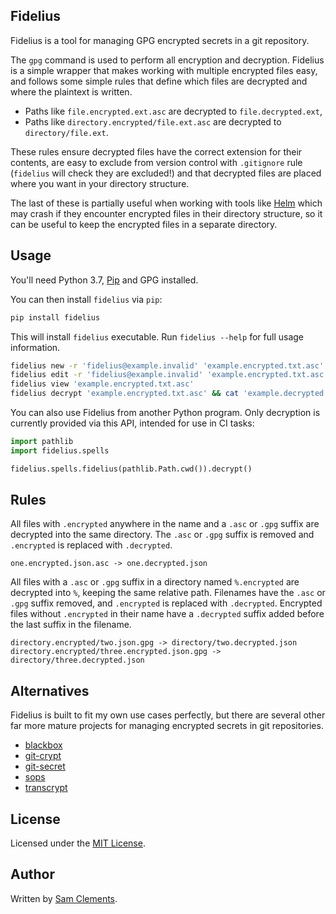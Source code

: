 Fidelius
--------

Fidelius is a tool for managing GPG encrypted secrets in a git repository.

The `gpg` command is used to perform all encryption and decryption. Fidelius 
is a simple wrapper that makes working with multiple encrypted files easy, and
follows some simple rules that define which files are decrypted and where the
plaintext is written.

* Paths like `file.encrypted.ext.asc` are decrypted to `file.decrypted.ext`,
* Paths like `directory.encrypted/file.ext.asc` are decrypted to
  `directory/file.ext`.

These rules ensure decrypted files have the correct extension for their
contents, are easy to exclude from version control with `.gitignore` rule 
(`fidelius` will check they are excluded!) and that decrypted files are
placed where you want in your directory structure. 

The last of these is partially useful when working with tools like [Helm] which
may crash if they encounter encrypted files in their directory structure, so it
can be useful to keep the encrypted files in a separate directory.

Usage
-----

You'll need Python 3.7, [Pip] and GPG installed.

You can then install `fidelius` via `pip`:

```bash
pip install fidelius
```

This will install `fidelius` executable. Run `fidelius --help` for full usage
information. 

```bash
fidelius new -r 'fidelius@example.invalid' 'example.encrypted.txt.asc'
fidelius edit -r 'fidelius@example.invalid' 'example.encrypted.txt.asc'
fidelius view 'example.encrypted.txt.asc'
fidelius decrypt 'example.encrypted.txt.asc' && cat 'example.decrypted.txt'
```

You can also use Fidelius from another Python program. Only decryption is
currently provided via this API, intended for use in CI tasks:

```python
import pathlib
import fidelius.spells

fidelius.spells.fidelius(pathlib.Path.cwd()).decrypt()
```

Rules
-----

All files with `.encrypted` anywhere in the name and a `.asc` or `.gpg` suffix
are decrypted into the same directory. The `.asc` or `.gpg` suffix is removed
and `.encrypted` is replaced with `.decrypted`.

```
one.encrypted.json.asc -> one.decrypted.json
```

All files with a `.asc` or `.gpg` suffix in a directory named `%.encrypted` are
decrypted into `%`, keeping the same relative path. Filenames have the `.asc` or
`.gpg` suffix removed, and `.encrypted` is replaced with `.decrypted`. Encrypted
files without `.encrypted` in their name have a `.decrypted` suffix added before
the last suffix in the filename.

```
directory.encrypted/two.json.gpg -> directory/two.decrypted.json
directory.encrypted/three.encrypted.json.gpg -> directory/three.decrypted.json
```

Alternatives
------------

Fidelius is built to fit my own use cases perfectly, but there are several other
far more mature projects for managing encrypted secrets in git repositories.

* [blackbox](https://github.com/StackExchange/blackbox)
* [git-crypt](https://github.com/AGWA/git-crypt)
* [git-secret](https://github.com/sobolevn/git-secret)
* [sops](https://github.com/mozilla/sops)
* [transcrypt](https://github.com/elasticdog/transcrypt)

License
-------

Licensed under the [MIT License].

Author
------

Written by [Sam Clements].

[Pip]: https://packaging.python.org/tutorials/installing-packages/
[Helm]: https://helm.sh/
[MIT License]: ./README.md
[Sam Clements]: https://github.com/borntyping
